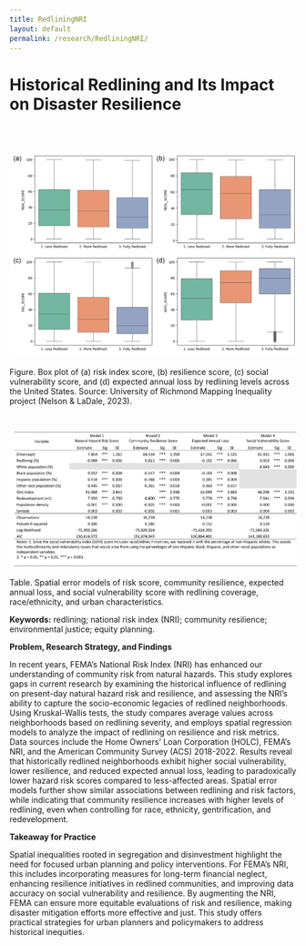 ```yaml
---
title: RedliningNRI
layout: default
permalink: /research/RedliningNRI/
---
```


# Historical Redlining and Its Impact on Disaster Resilience

<br/>
<br/>

![Redlining](../../files/Images/ProjectsPic/Redlining.jpg)
<p>Figure. Box plot of (a) risk index score, (b) resilience score, (c) social vulnerability score, and (d) expected annual loss by redlining levels across the United States. Source: University of Richmond Mapping Inequality project (Nelson & LaDale, 2023).</p>
<br/>

![Redlining_Table2](../../files/Images/ProjectsPic/Redlining_Table2.jpg)
<p>Table. Spatial error models of risk score, community resilience, expected annual loss, and social vulnerability score with redlining coverage, race/ethnicity, and urban characteristics.</p>

<b>Keywords:</b> redlining; national risk index (NRI); community resilience; environmental justice; equity planning.


<strong><w>Problem, Research Strategy, and Findings</w></strong><br />
<P>
In recent years, FEMA’s National Risk Index (NRI) has enhanced our understanding of community risk from natural hazards. This study explores gaps in current research by examining the historical influence of redlining on present-day natural hazard risk and resilience, and assessing the NRI’s ability to capture the socio-economic legacies of redlined neighborhoods. Using Kruskal-Wallis tests, the study compares average values across neighborhoods based on redlining severity, and employs spatial regression models to analyze the impact of redlining on resilience and risk metrics. Data sources include the Home Owners’ Loan Corporation (HOLC), FEMA’s NRI, and the American Community Survey (ACS) 2018-2022. Results reveal that historically redlined neighborhoods exhibit higher social vulnerability, lower resilience, and reduced expected annual loss, leading to paradoxically lower hazard risk scores compared to less-affected areas. Spatial error models further show similar associations between redlining and risk factors, while indicating that community resilience increases with higher levels of redlining, even when controlling for race, ethnicity, gentrification, and redevelopment.
</p>

<strong><w>Takeaway for Practice</w></strong><br />
<p>Spatial inequalities rooted in segregation and disinvestment highlight the need for focused urban planning and policy interventions. For FEMA’s NRI, this includes incorporating measures for long-term financial neglect, enhancing resilience initiatives in redlined communities, and improving data accuracy on social vulnerability and resilience. By augmenting the NRI, FEMA can ensure more equitable evaluations of risk and resilience, making disaster mitigation efforts more effective and just. This study offers practical strategies for urban planners and policymakers to address historical inequities.
</P>


